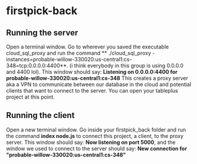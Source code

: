 # firstpick-back

## Running the server

Open a terminal window. Go to wherever you saved the executable cloud_sql_proxy and run the command ** ./cloud_sql_proxy -instances=probable-willow-330020:us-central1:cs-348=tcp:0.0.0.0:4400**.
(i think everybody in this group is using 0.0.0.0 and 4400 lol). This window should say: **Listening on 0.0.0.0:4400 for probable-willow-330020:us-central1:cs-348**
This creates a proxy server aka a VPN to communicate between our database in the cloud and potential clients that want to connect to the server.
You can open your tableplus project at this point.

## Running the client

Open a new terminal window. Go inside your firstpick_back folder and run the command **index node.js** to connect this project, a client, to the proxy server. This window should say: **Now listening on port 5000**,
and the window we used to connect to the server should say: **New connection for "probable-willow-330020:us-central1:cs-348"**

